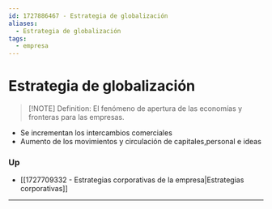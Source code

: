 ```yaml
---
id: 1727886467 - Estrategia de globalización
aliases:
  - Estrategia de globalización
tags:
  - empresa
---
```

# Estrategia de globalización

> [!NOTE] Definition: 
> El fenómeno de apertura de las economías y fronteras para las empresas. 

+ Se incrementan los intercambios comerciales
+ Aumento de los movimientos y circulación de capitales,personal e ideas

### Up

- [[1727709332 - Estrategias corporativas de la empresa|Estrategias corporativas]]
***

